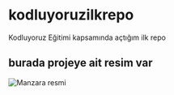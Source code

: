 # kodluyoruzilkrepo

Kodluyoruz Eğitimi kapsamında açtığım ilk repo

## burada projeye ait resim var

![Manzara resmi](https://lavinya.net/manzara/sisli-gol-rihtiminda-gun-batimi-manzarasi-5589/)
